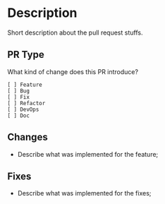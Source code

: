 # Description

Short description about the pull request stuffs.

## PR Type

What kind of change does this PR introduce?

<!-- Please check the one that applies to this PR using "x". -->

```
[ ] Feature
[ ] Bug
[ ] Fix
[ ] Refactor
[ ] DevOps
[ ] Doc
```

## Changes

- Describe what was implemented for the feature;

## Fixes

- Describe what was implemented for the fixes;
